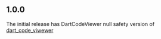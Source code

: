 ## 1.0.0

The initial release has DartCodeViewer null safety version of [dart_code_viwewer](https://pub.dev/packages/dart_code_viewer/)
